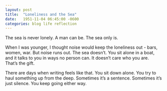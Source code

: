 ```yaml
---
layout: post
title:  "Loneliness and the Sea"
date:   1951-11-04 06:45:00 -0600
categories: blog life reflection
---
```


The sea is never lonely. A man can be. The sea only is.

When I was younger, I thought noise would keep the loneliness out - bars, women, war. But noise runs out. The sea doesn’t. You sit alone in a boat, and it talks to you in ways no person can. It doesn’t care who you are. That’s the gift.

There are days when writing feels like that. You sit down alone. You try to haul something up from the deep. Sometimes it’s a sentence. Sometimes it’s just silence. You keep going either way.

